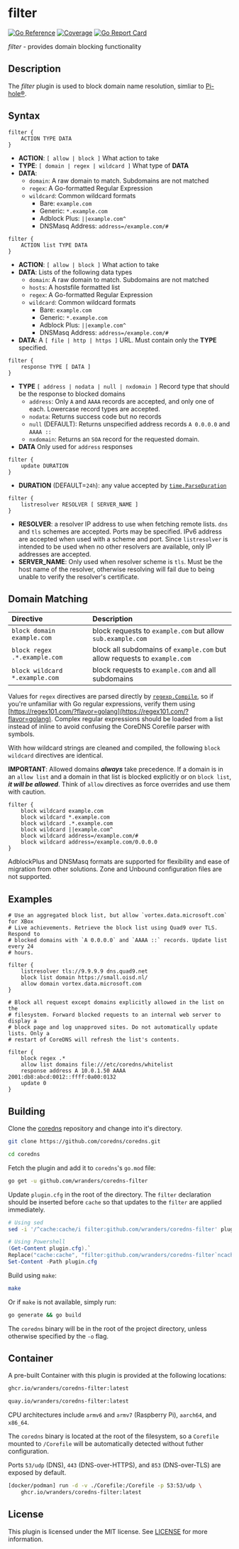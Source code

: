 # filter

[![Go Reference](https://pkg.go.dev/badge/github.com/wranders/coredns-filter.svg)](https://pkg.go.dev/github.com/wranders/coredns-filter)
[![Coverage](https://sonarcloud.io/api/project_badges/measure?project=wranders_coredns-filter&metric=coverage)](https://sonarcloud.io/summary/overall?id=wranders_coredns-filter)
[![Go Report Card](https://goreportcard.com/badge/github.com/wranders/coredns-filter)](https://goreportcard.com/report/github.com/wranders/coredns-filter)

*filter* - provides domain blocking functionality

## Description

The *filter* plugin is used to block domain name resolution, simliar to
[Pi-hole®](https://github.com/pi-hole/pi-hole).

## Syntax

```nginx
filter {
    ACTION TYPE DATA
}
```

* **ACTION**: `[ allow | block ]` What action to take
* **TYPE**: `[ domain | regex | wildcard ]` What type of **DATA**
* **DATA**:
  * `domain`: A raw domain to match. Subdomains are not matched
  * `regex`: A Go-formatted Regular Expression
  * `wildcard`: Common wildcard formats
    * Bare: `example.com`
    * Generic: `*.example.com`
    * Adblock Plus: `||example.com^`
    * DNSMasq Address: `address=/example.com/#`

```nginx
filter {
    ACTION list TYPE DATA
}
```

* **ACTION**: `[ allow | block ]` What action to take
* **DATA**: Lists of the following data types
  * `domain`: A raw domain to match. Subdomains are not matched
  * `hosts`: A hostsfile formatted list
  * `regex`: A Go-formatted Regular Expression
  * `wildcard`: Common wildcard formats
    * Bare: `example.com`
    * Generic: `*.example.com`
    * Adblock Plus: `||example.com^`
    * DNSMasq Address: `address=/example.com/#`
* **DATA**: A `[ file | http | https ]` URL. Must contain only the **TYPE**
specified.

```nginx
filter {
    response TYPE [ DATA ]
}
```

* **TYPE** `[ address | nodata | null | nxdomain ]` Record type that should be
the response to blocked domains
  * `address`: Only `A` and `AAAA` records are accepted, and only one of each.
  Lowercase record types are accepted.
  * `nodata`: Returns success code but no records
  * `null` (DEFAULT): Returns unspecified address records `A 0.0.0.0` and
  `AAAA ::`
  * `nxdomain`: Returns an `SOA` record for the requested domain.
* **DATA** Only used for `address` responses

```nginx
filter {
    update DURATION
}
```

* **DURATION** (DEFAULT=`24h`): any value accepted by
[`time.ParseDuration`](https://pkg.go.dev/time#ParseDuration)

```nginx
filter {
    listresolver RESOLVER [ SERVER_NAME ]
}
```

* **RESOLVER**: a resolver IP address to use when fetching remote lists. `dns`
and `tls` schemes are accepted. Ports may be specified. IPv6 address are
accepted when used with a scheme and port. Since `listresolver` is intended to
be used when no other resolvers are available, only IP addresses are accepted.
* **SERVER_NAME**: Only used when resolver scheme is `tls`. Must be the host
name of the resolver, otherwise resolving will fail due to being unable to
verify the resolver's certificate.

## Domain Matching

| Directive                         | Description
| :-                                | :-
| `block domain example.com`        | block requests to `example.com` but allow `sub.example.com`
| `block regex .*.example.com`      | block all subdomains of `example.com` but allow requests to `example.com`
| `block wildcard *.example.com`    | block requests to `example.com` and all subdomains

Values for `regex` directives are parsed directly by
[`regexp.Compile`](https://pkg.go.dev/regexp#Compile), so if you're unfamiliar
with Go regular expressions, verify them using
[https://regex101.com/?flavor=golang](https://regex101.com/?flavor=golang).
Complex regular expressions should be loaded from a list instead of inline to
avoid confusing the CoreDNS Corefile parser with symbols.

With how wildcard strings are cleaned and compiled, the following
`block wildcard` directives are identical.

**IMPORTANT**: Allowed domains ***always*** take precedence. If a domain is in
an `allow list` and a domain in that list is blocked explicitly or on
`block list`, ***it will be allowed***. Think of `allow` directives as force
overrides and use them with caution.

```nginx
filter {
    block wildcard example.com
    block wildcard *.example.com
    block wildcard .*.example.com
    block wildcard ||example.com^
    block wildcard address=/example.com/#
    block wildcard address=/example.com/0.0.0.0
}
```

AdblockPlus and DNSMasq formats are supported for flexibility and ease of
migration from other solutions. Zone and Unbound configuration files are not
supported.

## Examples

```nginx
# Use an aggregated block list, but allow `vortex.data.microsoft.com` for XBox
# Live achievements. Retrieve the block list using Quad9 over TLS. Respond to
# blocked domains with `A 0.0.0.0` and `AAAA ::` records. Update list every 24
# hours.

filter {
    listresolver tls://9.9.9.9 dns.quad9.net
    block list domain https://small.oisd.nl/
    allow domain vortex.data.microsoft.com
}
```

```nginx
# Block all request except domains explicitly allowed in the list on the
# filesystem. Forward blocked requests to an internal web server to display a
# block page and log unapproved sites. Do not automatically update lists. Only a
# restart of CoreDNS will refresh the list's contents.

filter {
    block regex .*
    allow list domains file:///etc/coredns/whitelist
    response address A 10.0.1.50 AAAA 2001:db8:abcd:0012::ffff:0a00:0132
    update 0
}
```

## Building

Clone the [coredns](https://github.com/coredns/coredns) repository and change
into it's directory.

```sh
git clone https://github.com/coredns/coredns.git
```

```sh
cd coredns
```

Fetch the plugin and add it to `coredns`'s `go.mod` file:

```sh
go get -u github.com/wranders/coredns-filter
```

Update `plugin.cfg` in the root of the directory. The `filter` declaration
should be inserted before `cache` so that updates to the `filter` are applied
immediately.

```sh
# Using sed
sed -i '/^cache:cache/i filter:github.com/wranders/coredns-filter' plugin.cfg
```

```powershell
# Using Powershell
(Get-Content plugin.cfg).`
Replace("cache:cache", "filter:github.com/wranders/coredns-filter`ncache:cache") | `
Set-Content -Path plugin.cfg
```

Build using `make`:

```sh
make
```

Or if `make` is not available, simply run:

```sh
go generate && go build
```

The `coredns` binary will be in the root of the project directory, unless
otherwise specified by the `-o` flag.

## Container

A pre-built Container with this plugin is provided at the following locations:

```sh
ghcr.io/wranders/coredns-filter:latest
```

```sh
quay.io/wranders/coredns-filter:latest
```

CPU architectures include `armv6` and `armv7` (Raspberry Pi), `aarch64`, and
`x86_64`.

The `coredns` binary is located at the root of the filesystem, so a `Corefile`
mounted to `/Corefile` will be automatically detected without futher
configuration.

Ports `53/udp` (DNS), `443` (DNS-over-HTTPS), and `853` (DNS-over-TLS) are
exposed by default.

```sh
[docker/podman] run -d -v ./Corefile:/Corefile -p 53:53/udp \
    ghcr.io/wranders/coredns-filter:latest
```

## License

This plugin is licensed under the MIT license. See [LICENSE](./LICENSE) for more
information.
